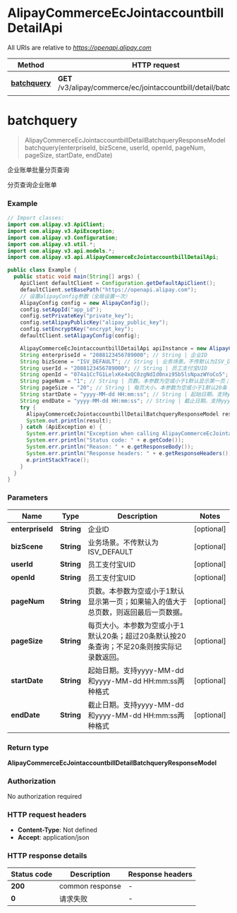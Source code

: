 # AlipayCommerceEcJointaccountbillDetailApi

All URIs are relative to *https://openapi.alipay.com*

| Method | HTTP request | Description |
|------------- | ------------- | -------------|
| [**batchquery**](AlipayCommerceEcJointaccountbillDetailApi.md#batchquery) | **GET** /v3/alipay/commerce/ec/jointaccountbill/detail/batchquery | 企业账单批量分页查询 |


<a name="batchquery"></a>
# **batchquery**
> AlipayCommerceEcJointaccountbillDetailBatchqueryResponseModel batchquery(enterpriseId, bizScene, userId, openId, pageNum, pageSize, startDate, endDate)

企业账单批量分页查询

分页查询企业账单

### Example
```java
// Import classes:
import com.alipay.v3.ApiClient;
import com.alipay.v3.ApiException;
import com.alipay.v3.Configuration;
import com.alipay.v3.util.*;
import com.alipay.v3.api.models.*;
import com.alipay.v3.api.AlipayCommerceEcJointaccountbillDetailApi;

public class Example {
  public static void main(String[] args) {
    ApiClient defaultClient = Configuration.getDefaultApiClient();
    defaultClient.setBasePath("https://openapi.alipay.com");
    // 设置alipayConfig参数（全局设置一次）
    AlipayConfig config = new AlipayConfig();
    config.setAppId("app_id");
    config.setPrivateKey("private_key");
    config.setAlipayPublicKey("alipay_public_key");
    config.setEncryptKey("encrypt_key");
    defaultClient.setAlipayConfig(config);

    AlipayCommerceEcJointaccountbillDetailApi apiInstance = new AlipayCommerceEcJointaccountbillDetailApi(defaultClient);
    String enterpriseId = "2088123456789000"; // String | 企业ID
    String bizScene = "ISV_DEFAULT"; // String | 业务场景。不传默认为ISV_DEFAULT
    String userId = "2088123456789000"; // String | 员工支付宝UID
    String openId = "074a1CcTG1LelxKe4xQC0zgNdId0nxi95b5lsNpazWYoCo5"; // String | 员工支付宝UID
    String pageNum = "1"; // String | 页数。本参数为空或小于1默认显示第一页；如果输入的值大于总页数，则返回最后一页数据。
    String pageSize = "20"; // String | 每页大小。本参数为空或小于1默认20条；超过20条默认按20条查询；不足20条则按实际记录数返回。
    String startDate = "yyyy-MM-dd HH:mm:ss"; // String | 起始日期。支持yyyy-MM-dd和yyyy-MM-dd HH:mm:ss两种格式
    String endDate = "yyyy-MM-dd HH:mm:ss"; // String | 截止日期。支持yyyy-MM-dd和yyyy-MM-dd HH:mm:ss两种格式
    try {
      AlipayCommerceEcJointaccountbillDetailBatchqueryResponseModel result = apiInstance.batchquery(enterpriseId, bizScene, userId, openId, pageNum, pageSize, startDate, endDate);
      System.out.println(result);
    } catch (ApiException e) {
      System.err.println("Exception when calling AlipayCommerceEcJointaccountbillDetailApi#batchquery");
      System.err.println("Status code: " + e.getCode());
      System.err.println("Reason: " + e.getResponseBody());
      System.err.println("Response headers: " + e.getResponseHeaders());
      e.printStackTrace();
    }
  }
}
```

### Parameters

| Name | Type | Description  | Notes |
|------------- | ------------- | ------------- | -------------|
| **enterpriseId** | **String**| 企业ID | [optional] |
| **bizScene** | **String**| 业务场景。不传默认为ISV_DEFAULT | [optional] |
| **userId** | **String**| 员工支付宝UID | [optional] |
| **openId** | **String**| 员工支付宝UID | [optional] |
| **pageNum** | **String**| 页数。本参数为空或小于1默认显示第一页；如果输入的值大于总页数，则返回最后一页数据。 | [optional] |
| **pageSize** | **String**| 每页大小。本参数为空或小于1默认20条；超过20条默认按20条查询；不足20条则按实际记录数返回。 | [optional] |
| **startDate** | **String**| 起始日期。支持yyyy-MM-dd和yyyy-MM-dd HH:mm:ss两种格式 | [optional] |
| **endDate** | **String**| 截止日期。支持yyyy-MM-dd和yyyy-MM-dd HH:mm:ss两种格式 | [optional] |

### Return type

**AlipayCommerceEcJointaccountbillDetailBatchqueryResponseModel**

### Authorization

No authorization required

### HTTP request headers

 - **Content-Type**: Not defined
 - **Accept**: application/json

### HTTP response details
| Status code | Description | Response headers |
|-------------|-------------|------------------|
| **200** | common response |  -  |
| **0** | 请求失败 |  -  |

